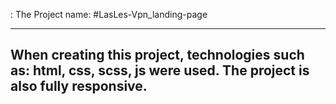 : The Project name: #LasLes-Vpn_landing-page

---

## When creating this project, technologies such as: **html, css, scss, js** were used. The project is also fully responsive.
